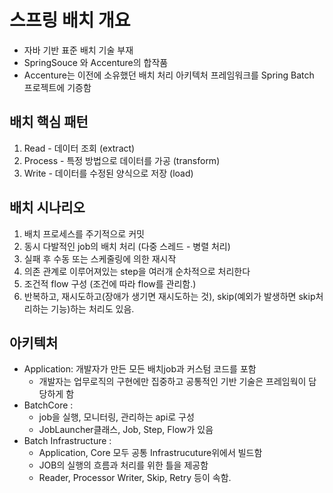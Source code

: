 # 스프링 배치 개요

- 자바 기반 표준 배치 기술 부재
- SpringSouce 와 Accenture의 합작품
- Accenture는 이전에 소유했던 배치 처리 아키텍처 프레임워크를 Spring Batch 프로젝트에 기증함

## 배치 핵심 패턴

1. Read - 데이터 조회 (extract)
2. Process - 특정 방법으로 데이터를 가공 (transform)
3. Write - 데이터를 수정된 양식으로 저장 (load)

## 배치 시나리오

1. 배치 프로세스를 주기적으로 커밋
2. 동시 다발적인 job의 배치 처리 (다중 스레드 - 병렬 처리)
3. 실패 후 수동 또는 스케줄링에 의한 재시작
4. 의존 관계로 이루어져있는 step을 여러개 순차적으로 처리한다
5. 조건적 flow 구성 (조건에 따라 flow를 관리함.)
6. 반복하고, 재시도하고(장애가 생기면 재시도하는 것), skip(예외가 발생하면 skip처리하는 기능)하는 처리도 있음.

## 아키텍처

- Application: 개발자가 만든 모든 배치job과 커스텀 코드를 포함
  - 개발자는 업무로직의 구현에만 집중하고 공통적인 기반 기술은 프레임웍이 담당하게 함
- BatchCore :
  - job을 실행, 모니터링, 관리하는 api로 구성
  - JobLauncher클래스, Job, Step, Flow가 있음
- Batch Infrastructure :
  - Application, Core 모두 공통 Infrastrucuture위에서 빌드함
  - JOB의 실행의 흐름과 처리를 위한 틀을 제공함
  - Reader, Processor Writer, Skip, Retry 등이 속함.

